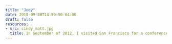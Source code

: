 ```yaml
---
title: "Joey"
date: 2018-09-30T14:59:50-04:00
draft: false
resources:
- src: cindy_matt.jpg
  title: In September of 2012, I visited San Francisco for a conference and spent an afternoon of drinking wine with Matt and having dinner with them at Morimoto's in Napa Valley. It was awesome and they were both amazing people to hang out with. I caught this photo after we ate some ice cream. They are still very cool people.
---
```

